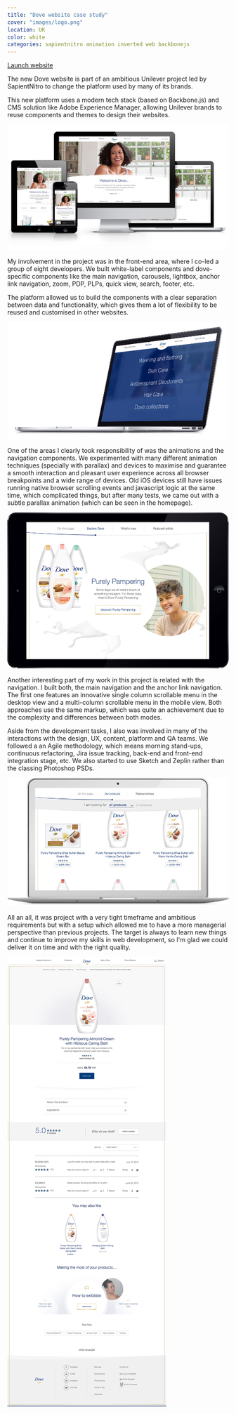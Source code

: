 ```yaml
---
title: "Dove website case study"
cover: "images/logo.png"
location: UK
color: white
categories: sapientnitro animation inverted web backbonejs
---
```


<p class="align-center">
<a class="btn" href="http://www.dove.com/uk" target="_blank">Launch website</a>
</p>

The new Dove website is part of an ambitious Unilever project led by SapientNitro to change the platform used by many of its brands.

This new platform uses a modern tech stack (based on Backbone.js) and CMS solution like Adobe Experience Manager, allowing Unilever brands to reuse components and themes to design their websites.

![](./images/0.jpg)

My involvement in the project was in the front-end area, where I co-led a group of eight developers. We built white-label components and dove-specific components like the main navigation, carousels, lightbox, anchor link navigation, zoom, PDP, PLPs, quick view, search, footer, etc.

The platform allowed us to build the components with a clear separation between data and functionality, which gives them a lot of flexibility to be reused and customised in other websites.

![](./images/1.jpg)

One of the areas I clearly took responsibility of was the animations and the navigation components. We experimented with many different animation techniques (specially with parallax) and devices to maximise and guarantee a smooth interaction and pleasant user experience across all browser breakpoints and a wide range of devices. Old iOS devices still have issues running native browser scrolling events and javascript logic at the same time, which complicated things, but after many tests, we came out with a subtle parallax animation (which can be seen in the homepage).

![](./images/2.jpg)

Another interesting part of my work in this project is related with the navigation. I built both, the main navigation and the anchor link navigation. The first one features an innovative single column scrollable menu in the desktop view and a multi-column scrollable menu in the mobile view. Both approaches use the same markup, which was quite an achievement due to the complexity and differences between both modes.

Aside from the development tasks, I also was involved in many of the interactions with the design, UX, content, platform and QA teams. We followed a an Agile methodology, which means morning stand-ups, continuous refactoring, Jira issue tracking, back-end and front-end integration stage, etc. We also started to use Sketch and Zeplin rather than the classing Photoshop PSDs.

![](./images/3.jpg)

All an all, it was project with a very tight timeframe and ambitious requirements but with a setup which allowed me to have a more managerial perspective than previous projects. The target is always to learn new things and continue to improve my skills in web development, so I'm glad we could deliver it on time and with the right quality.

![](./images/4.jpg)
